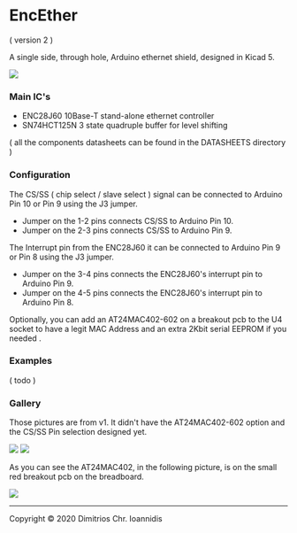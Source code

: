 # EncEther

( version 2 )

A single side, through hole, Arduino ethernet shield, designed in Kicad 5. 



![](/../master/IMAGES/enc28j60_buffered_tht_shield.png?raw=true&sanitize=true)



### Main IC's


* ENC28J60        10Base-T stand-alone ethernet controller
* SN74HCT125N     3 state quadruple buffer for level shifting

( all the components datasheets can be found in the DATASHEETS directory )


### Configuration 


The CS/SS ( chip select / slave select ) signal can be connected to Arduino Pin 10 or Pin 9 using the J3 jumper.

* Jumper on the 1-2 pins connects CS/SS to Arduino Pin 10.
* Jumper on the 2-3 pins connects CS/SS to Arduino Pin 9.


The Interrupt pin from the ENC28J60 it can be connected to Arduino Pin 9 or Pin 8 using the J3 jumper.

* Jumper on the 3-4 pins connects the ENC28J60's interrupt pin to Arduino Pin 9.
* Jumper on the 4-5 pins connects the ENC28J60's interrupt pin to Arduino Pin 8.


Optionally, you can add an AT24MAC402-602 on a breakout pcb to the U4 socket to have a legit MAC Address and an extra 2Kbit serial EEPROM if you needed .


### Examples

( todo )

### Gallery

Those pictures are from v1. It didn't have the AT24MAC402-602 option and the CS/SS Pin selection designed yet.



![](/../master/IMAGES/EncEther-v1-top.jpg?raw=true&sanitize=true)
![](/../master/IMAGES/EncEther-v1-bottom.jpg?raw=true&sanitize=true)



As you can see the AT24MAC402, in the following picture, is on the small red breakout pcb on the breadboard.



![](/../master/IMAGES/EncEther-v1-uno.jpg?raw=true&sanitize=true)


-----


Copyright © 2020 Dimitrios Chr. Ioannidis